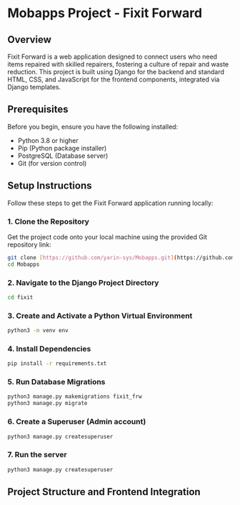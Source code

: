 # Mobapps Project - Fixit Forward

## Overview
Fixit Forward is a web application designed to connect users who need items repaired with skilled repairers, fostering a culture of repair and waste reduction. This project is built using Django for the backend and standard HTML, CSS, and JavaScript for the frontend components, integrated via Django templates.

## Prerequisites
Before you begin, ensure you have the following installed:
* Python 3.8 or higher
* Pip (Python package installer)
* PostgreSQL (Database server)
* Git (for version control)

## Setup Instructions

Follow these steps to get the Fixit Forward application running locally:

### 1. Clone the Repository
Get the project code onto your local machine using the provided Git repository link:
```bash
git clone [https://github.com/yarin-sys/Mobapps.git](https://github.com/yarin-sys/Mobapps.git)
cd Mobapps
```

### 2. Navigate to the Django Project Directory
```bash
cd fixit
```

### 3. Create and Activate a Python Virtual Environment
```bash
python3 -m venv env
```

### 4. Install Dependencies
```bash
pip install -r requirements.txt
```
### 5. Run Database Migrations
```bash
python3 manage.py makemigrations fixit_frw
python3 manage.py migrate
```

### 6. Create a Superuser (Admin account)
```bash
python3 manage.py createsuperuser
```

### 7. Run the server
```bash
python3 manage.py createsuperuser
```

## Project Structure and Frontend Integration



